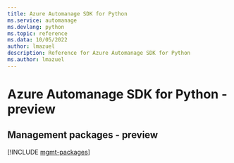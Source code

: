 ```yaml
---
title: Azure Automanage SDK for Python
ms.service: automanage
ms.devlang: python
ms.topic: reference
ms.data: 10/05/2022
author: lmazuel
description: Reference for Azure Automanage SDK for Python
ms.author: lmazuel
---
```

# Azure Automanage SDK for Python - preview

## Management packages - preview
[!INCLUDE [mgmt-packages](automanage-mgmt-index.md)]
